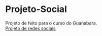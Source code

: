 # Projeto-Social

Projeto de feito para o curso do Guanabara. <br>
<a href="https://thiagopvlima.github.io/Projeto-Social/" target="_blank">Projeto de redes sociais</a>

